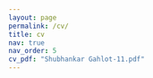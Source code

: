 ```yaml
---
layout: page
permalink: /cv/
title: cv
nav: true
nav_order: 5
cv_pdf: "Shubhankar Gahlot-11.pdf"
---
```


<!-- <embed src="https://ghltshubh.github.io/assets/pdf/Shubhankar Gahlot-11.pdf" type="application/pdf" style="width:100%; height:1000px; margin-left: auto; margin-right: auto;" frameborder="0"/> -->

<!-- <iframe src="https://docs.google.com/gview?url=https://ghltshubh.github.io/assets/pdf/example_pdf.pdf&embedded=true" style="width:850px; height:1000px;" frameborder="0"></iframe> -->
